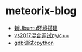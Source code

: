 # meteorix-blog

*	[新Ubuntu环境搭建](./newubuntu.md)
*	[vs2017混合调试py/c++](./vsdebugpycpp.md)
*	[gdb调试cpython](./gdbpython.md)
